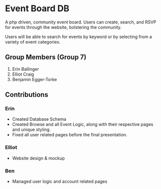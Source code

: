 # Event Board DB

A php driven, community event board. Users can create, search, and RSVP for events through the website, bolstering the community.

Users will be able to search for events by keyword or by selecting from a variety of event categories.

## Group Members (Group 7)

1. Erin Ballinger
2. Elliot Craig
3. Benjamin Egger-Torke

## Contributions

### Erin

- Created Database Schema
- Created Browse and all Event Logic, along with their respective pages and unique styling.
- Fixed all user related pages before the final presentation.

### Elliot

- Website design & mockup

### Ben

- Managed user logic and account related pages
